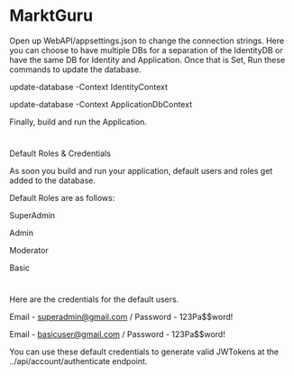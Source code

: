 # MarktGuru

Open up WebAPI/appsettings.json to change the connection strings. Here you can choose to have multiple DBs for a separation of the IdentityDB 
or have the same DB for Identity and Application. Once that is Set, Run these commands to update the database.

update-database -Context IdentityContext

update-database -Context ApplicationDbContext

Finally, build and run the Application.

#
Default Roles & Credentials

As soon you build and run your application, default users and roles get added to the database.


Default Roles are as follows:

SuperAdmin

Admin

Moderator

Basic


#
Here are the credentials for the default users.

Email - superadmin@gmail.com / Password - 123Pa$$word!

Email - basicuser@gmail.com / Password - 123Pa$$word!


You can use these default credentials to generate valid JWTokens at the ../api/account/authenticate endpoint.
